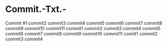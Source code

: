 # Commit.-Txt.-
Commit #1
commit2
commit3
commit4
commit5
commit6
commit7
commit8
commit9
commit10
commit11
commit1
commit2
commit3
commit4
commit5
commit6
commit7
commit8
commit9
commit10
commit11
comiit1
commit2
commit3
commit4